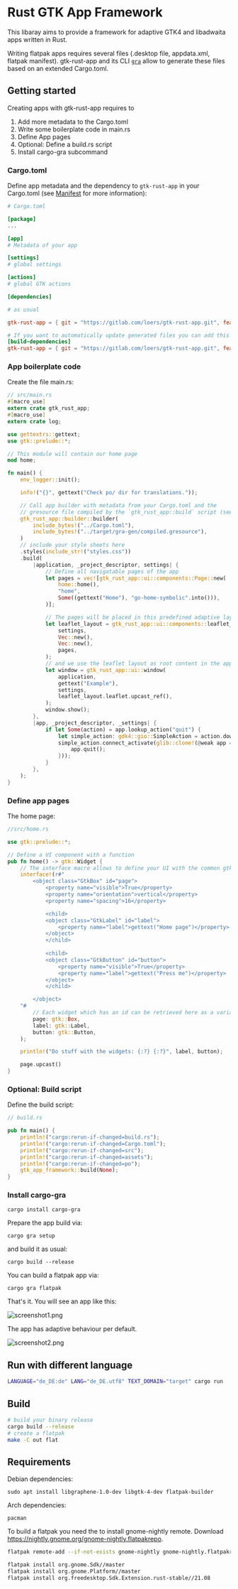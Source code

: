 # Rust GTK App Framework

This libaray aims to provide a framework for adaptive GTK4 and libadwaita apps written in Rust.

Writing flatpak apps requires several files (.desktop file, appdata.xml, flatpak manifest). gtk-rust-app and its CLI [`gra`](https://gitlab.com/loers/cargo-gra) allow to generate these files based on an extended Cargo.toml.

## Getting started

Creating apps with gtk-rust-app requires to
1. Add more metadata to the Cargo.toml
2. Write some boilerplate code in main.rs
3. Define App pages
4. Optional: Define a build.rs script
5. Install cargo-gra subcommand

### Cargo.toml

Define app metadata and the dependency to `gtk-rust-app` in your Cargo.toml (see [Manifest](docs/Manifest.md) for more information):

```toml
# Cargo.toml

[package]
...

[app]
# Metadata of your app

[settings]
# global settings

[actions]
# global GTK actions

[dependencies]

# as usual

gtk-rust-app = { git = "https://gitlab.com/loers/gtk-rust-app.git", features = [ "ui" ] }

# If you want to automatically update generated files you can add this build dependency
[build-dependencies]
gtk-rust-app = { git = "https://gitlab.com/loers/gtk-rust-app.git", features = [ "build" ] }

```

### App boilerplate code

Create the file main.rs:

```rust
// src/main.rs
#[macro_use]
extern crate gtk_rust_app;
#[macro_use]
extern crate log;

use gettextrs::gettext;
use gtk::prelude::*;

// This module will contain our home page
mod home;

fn main() {
    env_logger::init();

    info!("{}", gettext("Check po/ dir for translations."));

    // Call app builder with metadata from your Cargo.toml and the 
    // gresource file compiled by the `gtk_rust_app::build` script (see below).
    gtk_rust_app::builder::builder(
        include_bytes!("../Cargo.toml"),
        include_bytes!("../target/gra-gen/compiled.gresource"),
    )
    // include your style sheets here
    .styles(include_str!("styles.css"))
    .build(
        |application, _project_descriptor, settings| {
            // Define all navigatable pages of the app
            let pages = vec![gtk_rust_app::ui::components::Page::new(
                home::home(),
                "home",
                Some((gettext("Home"), "go-home-symbolic".into())),
            )];

            // The pages will be placed in this predefined adaptive layout.
            let leaflet_layout = gtk_rust_app::ui::components::leaflet_layout(
                settings,
                Vec::new(),
                Vec::new(),
                pages,
            );
            // and we use the leaflet layout as root content in the apps window.
            let window = gtk_rust_app::ui::window(
                application,
                gettext("Example"),
                settings,
                leaflet_layout.leaflet.upcast_ref(),
            );
            window.show();
        },
        |app, _project_descriptor, _settings| {
            if let Some(action) = app.lookup_action("quit") {
                let simple_action: gdk4::gio::SimpleAction = action.downcast().unwrap();
                simple_action.connect_activate(glib::clone!(@weak app => move |_, _| {
                    app.quit();
                }));
            }
        },
    );
}
```

### Define app pages

The home page:
```rust
//src/home.rs

use gtk::prelude::*;

// Define a UI component with a function
pub fn home() -> gtk::Widget {
    // The interface macro allows to define your UI with the common gtk ui XML structures.
    interface!(r#"
        <object class="GtkBox" id="page">
            <property name="visible">True</property>
            <property name="orientation">vertical</property>
            <property name="spacing">16</property>

            <child>
            <object class="GtkLabel" id="label">
                <property name="label">gettext("Home page")</property>
            </object>
            </child>
            
            <child>
            <object class="GtkButton" id="button">
                <property name="visible">True</property>
                <property name="label">gettext("Press me")</property>
            </object>
            </child>

        </object>
    "#
        // Each widget which has an id can be retrieved here as a variable.
        page: gtk::Box,
        label: gtk::Label,
        button: gtk::Button,
    );

    println!("Do stuff with the widgets: {:?} {:?}", label, button);

    page.upcast()
}

```

### Optional: Build script

Define the build script:

```rust
// build.rs

pub fn main() {
    println!("cargo:rerun-if-changed=build.rs");
    println!("cargo:rerun-if-changed=Cargo.toml");
    println!("cargo:rerun-if-changed=src");
    println!("cargo:rerun-if-changed=assets");
    println!("cargo:rerun-if-changed=po");
    gtk_app_framework::build(None);
}
```

### Install cargo-gra

```
cargo install cargo-gra 

```

Prepare the app build via:

```
cargo gra setup
```

and build it as usual:

```
cargo build --release
```

You can build a flatpak app via:

```
cargo gra flatpak
```

That's it. You will see an app like this:

![screenshot1.png](screenshot1.png)

The app has adaptive behaviour per default.

![screenshot2.png](screenshot2.png)

## Run with different language

```sh
LANGUAGE="de_DE:de" LANG="de_DE.utf8" TEXT_DOMAIN="target" cargo run
```

## Build

```sh
# build your binary release
cargo build --release
# create a flatpak
make -C out flat
```

## Requirements

Debian dependencies:

```
sudo apt install libgraphene-1.0-dev libgtk-4-dev flatpak-builder
```

Arch dependencies:
```
pacman
```

To build a flatpak you need the to install gnome-nightly remote. Download https://nightly.gnome.org/gnome-nightly.flatpakrepo.

```sh
flatpak remote-add --if-not-exists gnome-nightly gnome-nightly.flatpakrepo
```

```sh
flatpak install org.gnome.Sdk//master
flatpak install org.gnome.Platform//master
flatpak install org.freedesktop.Sdk.Extension.rust-stable//21.08
```

